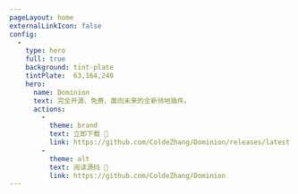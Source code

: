 ```yaml
---
pageLayout: home
externalLinkIcon: false
config:
  -
    type: hero
    full: true
    background: tint-plate
    tintPlate:  63,164,240
    hero:
      name: Dominion
      text: 完全开源、免费、面向未来的全新领地插件。
      actions:
        -
          theme: brand
          text: 立即下载 💾
          link: https://github.com/ColdeZhang/Dominion/releases/latest
        -
          theme: alt
          text: 阅读源码 🔗
          link: https://github.com/ColdeZhang/Dominion
---
```

